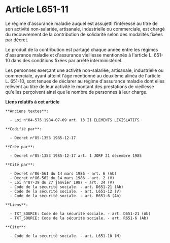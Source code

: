 # Article L651-11

Le régime d'assurance maladie auquel est assujetti l'intéressé au titre de son activité non-salariée, artisanale,
industrielle ou commerciale, est chargé du recouvrement de la contribution de solidarité selon des modalités fixées par
décret. 

Le produit de la contribution est partagé chaque année   entre les régimes d'assurance maladie et d'assurance vieillesse
mentionnés à l'article L. 651-10 dans des conditions fixées par arrêté interministériel. 

Les personnes exerçant une activité non-salariée, artisanale, industrielle ou commerciale, ayant atteint l'âge mentionné au
deuxième alinéa de l'article L. 651-10, sont tenues de déclarer au régime d'assurance maladie dont elles relèvent au titre de
leur activité le montant des prestations de vieillesse qu'elles perçoivent ainsi que le nombre de personnes à leur charge.

**Liens relatifs à cet article**

	**Anciens textes**:

	  - Loi n°84-575 1984-07-09 art. 13 II ELEMENTS LEGISLATIFS

	**Codifié par**:

	  - Décret n°85-1353 1985-12-17

	**Créé par**:

	  - Décret n°85-1353 1985-12-17 art. 1 JORF 21 décembre 1985

	**Cité par**:

	  - Décret n°86-561 du 14 mars 1986 - art. 6 (Ab)
	  - Décret n°86-562 du 14 mars 1986 - art. 2 (V)
	  - Loi n°87-39 du 27 janvier 1987 - art. 34 (V)
	  - Code de la sécurité sociale. - art. D651-21 (Ab)
	  - Code de la sécurité sociale. - art. L651-12 (V)
	  - Code de la sécurité sociale. - art. R651-6 (Ab)

	**Liens**:

	  - TXT_SOURCE: Code de la sécurité sociale. - art. D651-21 (Ab)
	  - TXT_SOURCE: Code de la sécurité sociale. - art. R651-6 (Ab)

	**Cite**:

	  - Code de la sécurité sociale. - art. L651-10 (M)
